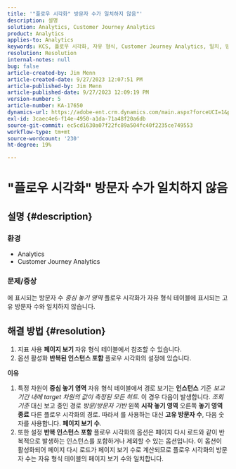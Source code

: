 ```yaml
---
title: '"플로우 시각화" 방문자 수가 일치하지 않음"'
description: 설명
solution: Analytics, Customer Journey Analytics
product: Analytics
applies-to: Analytics
keywords: KCS, 플로우 시각화, 자유 형식, Customer Journey Analytics, 일치, 방문자
resolution: Resolution
internal-notes: null
bug: false
article-created-by: Jim Menn
article-created-date: 9/27/2023 12:07:51 PM
article-published-by: Jim Menn
article-published-date: 9/27/2023 12:09:19 PM
version-number: 5
article-number: KA-17650
dynamics-url: https://adobe-ent.crm.dynamics.com/main.aspx?forceUCI=1&pagetype=entityrecord&etn=knowledgearticle&id=e354eb7a-2e5d-ee11-be6f-6045bd006268
exl-id: 3caec4e6-f14e-4950-a1da-71a48f20a6db
source-git-commit: ec5cd1630a07f22fc89a504fc40f2235ce749553
workflow-type: tm+mt
source-wordcount: '230'
ht-degree: 19%

---
```


# &quot;플로우 시각화&quot; 방문자 수가 일치하지 않음

## 설명 {#description}


### <b>환경</b>

- Analytics
- Customer Journey Analytics




### <b>문제/증상</b>

에 표시되는 방문자 수 *중심 놓기 영역* 플로우 시각화가 자유 형식 테이블에 표시되는 고유 방문자 수와 일치하지 않습니다.


## 해결 방법 {#resolution}


1. 지표 사용 <b>페이지 보기 </b>자유 형식 테이블에서 참조할 수 있습니다.
2. 옵션 활성화 <b>반복된 인스턴스 포함</b> 플로우 시각화의 설정에 있습니다.




<b>이유</b>

1. 특정 차원이 <b>중심 놓기 영역</b> 자유 형식 테이블에서 경로 보기는 <b>인스턴스</b> 기준 *보고 기간 내에 target 차원의 값이 측정된 모든 히트*. 이 경우 다음이 발생합니다. *조회 기준* 대신 보고 중인 경로 *방문/방문자 기반* 왼쪽 <b>시작 놓기 영역</b> 오른쪽 <b>놓기 영역 종료</b> 다른 플로우 시각화의 경로. 따라서 를 사용하는 대신 <b>고유 방문자 수</b>, 다음 숫자를 사용합니다. <b>페이지 보기 수</b>.
2. 또한 설정 <b>반복 인스턴스 포함</b> 플로우 시각화의 옵션은 페이지 다시 로드와 같이 반복적으로 발생하는 인스턴스를 포함하거나 제외할 수 있는 옵션입니다. 이 옵션이 활성화되어 페이지 다시 로드가 페이지 보기 수로 계산되므로 플로우 시각화의 방문자 수는 자유 형식 테이블의 페이지 보기 수와 일치합니다.
